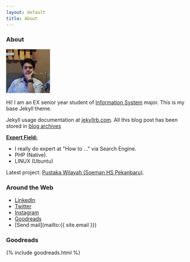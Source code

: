 ```yaml
---
layout: default
title: About
---
```

### About

<img class="profile-picture" src="/assets/img/index.jpeg" alt="author">

Hi! I am an <span class="label label-danger">EX</span> senior year student of <a href="https://fst.uin-suska.ac.id" target="_blank">Information System</a> major.
This is my base Jekyll theme. 

Jekyll usage documentation at [jekyllrb.com](https://jekyllrb.com/). All this blog post has been stored in <a href="{{ site.url }}/archives/">blog archives</a>

<strong><u>Expert Field:</u></strong>

- I really do expert at "How to ..." via Search Engine.
- PHP (Native).
- LINUX (Ubuntu)

<i class="fa fa-angle-double-right"></i> Latest project: [Pustaka Wilayah (Soeman HS Pekanbaru)](https://imamta.000webhostapp.com).

### Around the Web

- <i class="fa fa-linkedin"></i>[ LinkedIn](https://id.linkedin.com/in/imam-s-75522380)
- <i class="fa fa-twitter"></i>[ Twitter](https://twitter.com/__imamm)
- <i class="fa fa-instagram"></i>[ Instagram](https://instagram.com/imamsiswandi)
- <i class="fa fa-google"></i>[ Goodreads](https://www.goodreads.com/user/show/68293724-imam)
- <i class="fa fa-send"></i> [Send mail](mailto:{{ site.email }})

### Goodreads

{% include goodreads.html %}